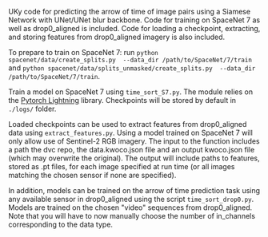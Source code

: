 UKy code for predicting the arrow of time of image pairs using a Siamese Network with UNet/UNet blur backbone. Code for training on SpaceNet 7 as well as drop0_aligned is included. Code for loading a checkpoint, extracting, and storing features from drop0_aligned imagery is also included.

To prepare to train on SpaceNet 7: run `python spacenet/data/create_splits.py  --data_dir /path/to/SpaceNet/7/train` and `python spacenet/data/splits_unmasked/create_splits.py  --data_dir /path/to/SpaceNet/7/train`.

Train a model on SpaceNet 7 using `time_sort_S7.py`. The module relies on the [Pytorch Lightning](https://www.pytorchlightning.ai/) library. Checkpoints will be stored by default in `./logs/` folder.

Loaded checkpoints can be used to extract features from drop0_aligned data using `extract_features.py`. Using a model trained on SpaceNet 7 will only allow use of Sentinel-2 RGB imagery. The input to the function includes a path the dvc repo, the data.kwoco.json file and an output kwoco.json file (which may overwrite the original). The output will include paths to features, stored as .pt files, for each image specified at run time (or all images matching the chosen sensor if none are specified).

In addition, models can be trained on the arrow of time prediction task using any available sensor in drop0_aligned using the script `time_sort_drop0.py`. Models are trained on the chosen "video" sequences from drop0_aligned. Note that you will have to now manually choose the number of in_channels corresponding to the data type.
